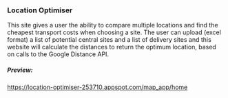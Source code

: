 ### Location Optimiser

This site gives a user the ability to compare multiple locations and find the cheapest transport costs when choosing a site. 
The user can upload (excel format) a list of potential central sites and a list of delivery sites and this website will calculate the
distances to return the optimum location, based on calls to the Google Distance API.


##### Preview:
https://location-optimiser-253710.appspot.com/map_app/home
